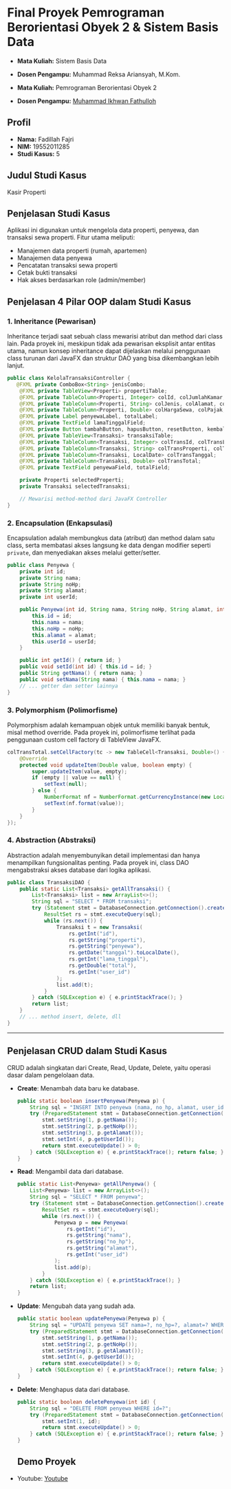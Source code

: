 # Final Proyek Pemrograman Berorientasi Obyek 2 & Sistem Basis Data

- **Mata Kuliah:** Sistem Basis Data
- **Dosen Pengampu:** Muhammad Reksa Ariansyah, M.Kom.

- **Mata Kuliah:** Pemrograman Berorientasi Obyek 2  
- **Dosen Pengampu:** [Muhammad Ikhwan Fathulloh](https://github.com/)


## Profil

- **Nama:** Fadillah Fajri
- **NIM:** 19552011285
- **Studi Kasus:** 5

## Judul Studi Kasus

Kasir Properti

## Penjelasan Studi Kasus

Aplikasi ini digunakan untuk mengelola data properti, penyewa, dan transaksi sewa properti. Fitur utama meliputi:
- Manajemen data properti (rumah, apartemen)
- Manajemen data penyewa
- Pencatatan transaksi sewa properti
- Cetak bukti transaksi
- Hak akses berdasarkan role (admin/member)

## Penjelasan 4 Pilar OOP dalam Studi Kasus

### 1. Inheritance (Pewarisan)
Inheritance terjadi saat sebuah class mewarisi atribut dan method dari class lain. Pada proyek ini, meskipun tidak ada pewarisan eksplisit antar entitas utama, namun konsep inheritance dapat dijelaskan melalui penggunaan class turunan dari JavaFX dan struktur DAO yang bisa dikembangkan lebih lanjut.

```java
public class KelolaTransaksiController {
   @FXML private ComboBox<String> jenisCombo;
    @FXML private TableView<Properti> propertiTable;
    @FXML private TableColumn<Properti, Integer> colId, colJumlahKamar;
    @FXML private TableColumn<Properti, String> colJenis, colAlamat, colStatus;
    @FXML private TableColumn<Properti, Double> colHargaSewa, colPajak;
    @FXML private Label penyewaLabel, totalLabel;
    @FXML private TextField lamaTinggalField;
    @FXML private Button tambahButton, hapusButton, resetButton, kembaliButton;
    @FXML private TableView<Transaksi> transaksiTable;
    @FXML private TableColumn<Transaksi, Integer> colTransId, colTransLama;
    @FXML private TableColumn<Transaksi, String> colTransProperti, colTransAlamat, colTransPenyewa;
    @FXML private TableColumn<Transaksi, LocalDate> colTransTanggal;
    @FXML private TableColumn<Transaksi, Double> colTransTotal;
    @FXML private TextField penyewaField, totalField;

    private Properti selectedProperti;
    private Transaksi selectedTransaksi;

    // Mewarisi method-method dari JavaFX Controller
}
```

### 2. Encapsulation (Enkapsulasi)
Encapsulation adalah membungkus data (atribut) dan method dalam satu class, serta membatasi akses langsung ke data dengan modifier seperti `private`, dan menyediakan akses melalui getter/setter.

```java
public class Penyewa {
    private int id;
    private String nama;
    private String noHp;
    private String alamat;
    private int userId;

    public Penyewa(int id, String nama, String noHp, String alamat, int userId) {
        this.id = id;
        this.nama = nama;
        this.noHp = noHp;
        this.alamat = alamat;
        this.userId = userId;
    }

    public int getId() { return id; }
    public void setId(int id) { this.id = id; }
    public String getNama() { return nama; }
    public void setNama(String nama) { this.nama = nama; }
    // ... getter dan setter lainnya
}
```

### 3. Polymorphism (Polimorfisme)
Polymorphism adalah kemampuan objek untuk memiliki banyak bentuk, misal method override. Pada proyek ini, polimorfisme terlihat pada penggunaan custom cell factory di TableView JavaFX.

```java
colTransTotal.setCellFactory(tc -> new TableCell<Transaksi, Double>() {
    @Override
    protected void updateItem(Double value, boolean empty) {
        super.updateItem(value, empty);
        if (empty || value == null) {
            setText(null);
        } else {
            NumberFormat nf = NumberFormat.getCurrencyInstance(new Locale("id", "ID"));
            setText(nf.format(value));
        }
    }
});
```

### 4. Abstraction (Abstraksi)
Abstraction adalah menyembunyikan detail implementasi dan hanya menampilkan fungsionalitas penting. Pada proyek ini, class DAO mengabstraksi akses database dari logika aplikasi.

```java
public class TransaksiDAO {
    public static List<Transaksi> getAllTransaksi() {
        List<Transaksi> list = new ArrayList<>();
        String sql = "SELECT * FROM transaksi";
        try (Statement stmt = DatabaseConnection.getConnection().createStatement()) {
            ResultSet rs = stmt.executeQuery(sql);
            while (rs.next()) {
                Transaksi t = new Transaksi(
                    rs.getInt("id"),
                    rs.getString("properti"),
                    rs.getString("penyewa"),
                    rs.getDate("tanggal").toLocalDate(),
                    rs.getInt("lama_tinggal"),
                    rs.getDouble("total"),
                    rs.getInt("user_id")
                );
                list.add(t);
            }
        } catch (SQLException e) { e.printStackTrace(); }
        return list;
    }
    // ... method insert, delete, dll
}
```

---

## Penjelasan CRUD dalam Studi Kasus

CRUD adalah singkatan dari Create, Read, Update, Delete, yaitu operasi dasar dalam pengelolaan data.

- **Create**: Menambah data baru ke database.
    ```java
    public static boolean insertPenyewa(Penyewa p) {
        String sql = "INSERT INTO penyewa (nama, no_hp, alamat, user_id) VALUES (?, ?, ?, ?)";
        try (PreparedStatement stmt = DatabaseConnection.getConnection().prepareStatement(sql)) {
            stmt.setString(1, p.getNama());
            stmt.setString(2, p.getNoHp());
            stmt.setString(3, p.getAlamat());
            stmt.setInt(4, p.getUserId());
            return stmt.executeUpdate() > 0;
        } catch (SQLException e) { e.printStackTrace(); return false; }
    }
    ```

- **Read**: Mengambil data dari database.
    ```java
    public static List<Penyewa> getAllPenyewa() {
        List<Penyewa> list = new ArrayList<>();
        String sql = "SELECT * FROM penyewa";
        try (Statement stmt = DatabaseConnection.getConnection().createStatement()) {
            ResultSet rs = stmt.executeQuery(sql);
            while (rs.next()) {
                Penyewa p = new Penyewa(
                    rs.getInt("id"),
                    rs.getString("nama"),
                    rs.getString("no_hp"),
                    rs.getString("alamat"),
                    rs.getInt("user_id")
                );
                list.add(p);
            }
        } catch (SQLException e) { e.printStackTrace(); }
        return list;
    }
    ```

- **Update**: Mengubah data yang sudah ada.
    ```java
    public static boolean updatePenyewa(Penyewa p) {
        String sql = "UPDATE penyewa SET nama=?, no_hp=?, alamat=? WHERE user_id=?";
        try (PreparedStatement stmt = DatabaseConnection.getConnection().prepareStatement(sql)) {
            stmt.setString(1, p.getNama());
            stmt.setString(2, p.getNoHp());
            stmt.setString(3, p.getAlamat());
            stmt.setInt(4, p.getUserId());
            return stmt.executeUpdate() > 0;
        } catch (SQLException e) { e.printStackTrace(); return false; }
    }
    ```

- **Delete**: Menghapus data dari database.
    ```java
    public static boolean deletePenyewa(int id) {
        String sql = "DELETE FROM penyewa WHERE id=?";
        try (PreparedStatement stmt = DatabaseConnection.getConnection().prepareStatement(sql)) {
            stmt.setInt(1, id);
            return stmt.executeUpdate() > 0;
        } catch (SQLException e) { e.printStackTrace(); return false; }
    }
    ```
    
    ## Demo Proyek
<ul>
  <li>Youtube: <a href="">Youtube</a></li>
</ul>
